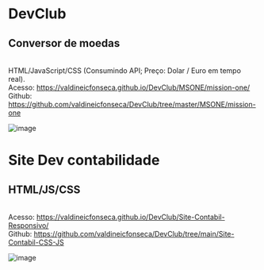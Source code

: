 # DevClub

## Conversor de moedas
<br> HTML/JavaScript/CSS (Consumindo API; Preço: Dolar / Euro em tempo real).
<br>Acesso: https://valdineicfonseca.github.io/DevClub/MSONE/mission-one/
<br>Github: https://github.com/valdineicfonseca/DevClub/tree/master/MSONE/mission-one

![image](https://user-images.githubusercontent.com/20301001/151188326-af56c656-56f4-48c9-8000-25dfcacaad39.png)

# Site Dev contabilidade
## HTML/JS/CSS
<br>Acesso: https://valdineicfonseca.github.io/DevClub/Site-Contabil-Responsivo/
<br>Github: https://github.com/valdineicfonseca/DevClub/tree/main/Site-Contabil-CSS-JS

![image](https://user-images.githubusercontent.com/20301001/150573255-2db4f6e4-8875-4034-be5d-2aa75922afa8.png)
